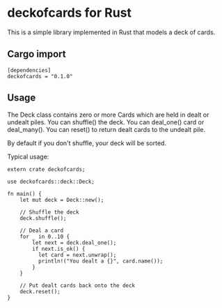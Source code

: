 # deckofcards for Rust

This is a simple library implemented in Rust that models a deck of cards.

## Cargo import

```
[dependencies]
deckofcards = "0.1.0"
```

## Usage

The Deck class contains zero or more Cards which are held in dealt or undealt piles. You can shuffle() the deck. You can deal_one() card or deal_many(). You can reset() to return dealt cards to the undealt pile.

By default if you don't shuffle, your deck will be sorted.

Typical usage:

```
extern crate deckofcards;

use deckofcards::deck::Deck;

fn main() {
    let mut deck = Deck::new();

    // Shuffle the deck
    deck.shuffle();

    // Deal a card
    for _ in 0..10 {
        let next = deck.deal_one();
        if next.is_ok() {
          let card = next.unwrap();
          println!("You dealt a {}", card.name());
        }
    }

    // Put dealt cards back onto the deck
    deck.reset();
}
```
